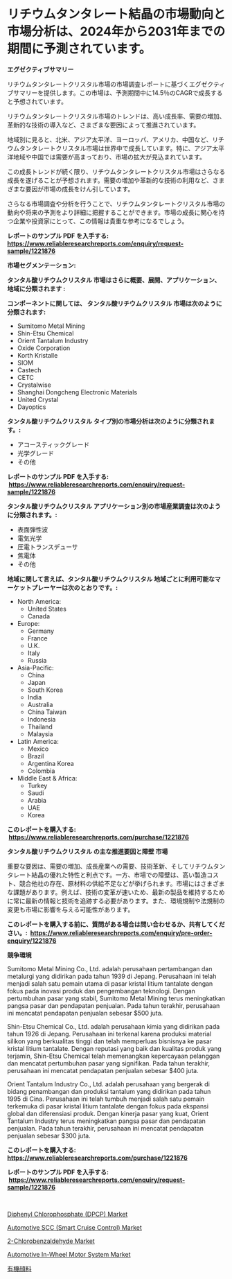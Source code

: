 <p><h1>リチウムタンタレート結晶の市場動向と市場分析は、2024年から2031年までの期間に予測されています。</h1></p><p><strong>エグゼクティブサマリー</strong></p>
<p><p>リチウムタンタレートクリスタル市場の市場調査レポートに基づくエグゼクティブサマリーを提供します。この市場は、予測期間中に14.5％のCAGRで成長すると予想されています。</p><p>リチウムタンタレートクリスタル市場のトレンドは、高い成長率、需要の増加、革新的な技術の導入など、さまざまな要因によって推進されています。</p><p>地域別に見ると、北米、アジア太平洋、ヨーロッパ、アメリカ、中国など、リチウムタンタレートクリスタル市場は世界中で成長しています。特に、アジア太平洋地域や中国では需要が高まっており、市場の拡大が見込まれています。</p><p>この成長トレンドが続く限り、リチウムタンタレートクリスタル市場はさらなる成長を遂げることが予想されます。需要の増加や革新的な技術の利用など、さまざまな要因が市場の成長をけん引しています。</p><p>さらなる市場調査や分析を行うことで、リチウムタンタレートクリスタル市場の動向や将来の予測をより詳細に把握することができます。市場の成長に関心を持つ企業や投資家にとって、この情報は貴重な参考になるでしょう。</p></p>
<p><strong>レポートのサンプル PDF を入手する: <a href="https://www.reliableresearchreports.com/enquiry/request-sample/1221876">https://www.reliableresearchreports.com/enquiry/request-sample/1221876</a></strong></p>
<p><strong>市場セグメンテーション:</strong></p>
<p><strong> タンタル酸リチウムクリスタル 市場はさらに概要、展開、アプリケーション、地域に分類されます :</strong></p>
<p><strong>コンポーネントに関しては、 タンタル酸リチウムクリスタル 市場は次のように分類されます: &nbsp;</strong></p>
<p><ul><li>Sumitomo Metal Mining</li><li>Shin-Etsu Chemical</li><li>Orient Tantalum Industry</li><li>Oxide Corporation</li><li>Korth Kristalle</li><li>SIOM</li><li>Castech</li><li>CETC</li><li>Crystalwise</li><li>Shanghai Dongcheng Electronic Materials</li><li>United Crystal</li><li>Dayoptics</li></ul></p>
<p><strong> タンタル酸リチウムクリスタル タイプ別の市場分析は次のように分類されます。:</strong></p>
<p><ul><li>アコースティックグレード</li><li>光学グレード</li><li>その他</li></ul></p>
<p><strong>レポートのサンプル PDF を入手する: &nbsp;<a href="https://www.reliableresearchreports.com/enquiry/request-sample/1221876">https://www.reliableresearchreports.com/enquiry/request-sample/1221876</a></strong></p>
<p><strong> タンタル酸リチウムクリスタル アプリケーション別の市場産業調査は次のように分類されます。:</strong></p>
<p><ul><li>表面弾性波</li><li>電気光学</li><li>圧電トランスデューサ</li><li>焦電体</li><li>その他</li></ul></p>
<p><strong>地域に関して言えば、タンタル酸リチウムクリスタル 地域ごとに利用可能なマーケットプレーヤーは次のとおりです。:</strong></p>
<p><ul>
    <li>
        North America:
        <ul>
            <li>United States</li>
            <li>Canada</li>
        </ul>
    </li>
    <li>
        Europe:
        <ul>
            <li>Germany</li>
            <li>France</li>
            <li>U.K.</li>
            <li>Italy</li>
            <li>Russia</li>
        </ul>
    </li>
    <li>
        Asia-Pacific:
        <ul>
            <li>China</li>
            <li>Japan</li>
            <li>South Korea</li>
            <li>India</li>
            <li>Australia</li>
            <li>China Taiwan</li>
            <li>Indonesia</li>
            <li>Thailand</li>
            <li>Malaysia</li>
        </ul>
    </li>
    <li>
        Latin America:
        <ul>
            <li>Mexico</li>
            <li>Brazil</li>
            <li>Argentina Korea</li>
            <li>Colombia</li>
        </ul>
    </li>
    <li>
        Middle East & Africa:
        <ul>
            <li>Turkey</li>
            <li>Saudi</li>
            <li>Arabia</li>
            <li>UAE</li>
            <li>Korea</li>
        </ul>
    </li>
    </ul></p>
<p><strong>このレポートを購入する: &nbsp;<a href="https://www.reliableresearchreports.com/purchase/1221876">https://www.reliableresearchreports.com/purchase/1221876</a></strong></p>
<p><strong>タンタル酸リチウムクリスタル の主な推進要因と障壁 市場</strong></p>
<p><p>重要な要因は、需要の増加、成長産業への需要、技術革新、そしてリチウムタンタレート結晶の優れた特性と利点です。一方、市場での障壁は、高い製造コスト、競合他社の存在、原材料の供給不足などが挙げられます。市場にはさまざまな課題があります。例えば、技術の変革が速いため、最新の製品を維持するために常に最新の情報と技術を追跡する必要があります。また、環境規制や法規制の変更も市場に影響を与える可能性があります。</p></p>
<p><strong>このレポートを購入する前に、質問がある場合は問い合わせるか、共有してください。:&nbsp; <a href="https://www.reliableresearchreports.com/enquiry/pre-order-enquiry/1221876">https://www.reliableresearchreports.com/enquiry/pre-order-enquiry/1221876</a></strong></p>
<p><strong>競争環境</strong></p>
<p><p>Sumitomo Metal Mining Co., Ltd. adalah perusahaan pertambangan dan metalurgi yang didirikan pada tahun 1939 di Jepang. Perusahaan ini telah menjadi salah satu pemain utama di pasar kristal litium tantalate dengan fokus pada inovasi produk dan pengembangan teknologi. Dengan pertumbuhan pasar yang stabil, Sumitomo Metal Mining terus meningkatkan pangsa pasar dan pendapatan penjualan. Pada tahun terakhir, perusahaan ini mencatat pendapatan penjualan sebesar $500 juta.</p><p>Shin-Etsu Chemical Co., Ltd. adalah perusahaan kimia yang didirikan pada tahun 1926 di Jepang. Perusahaan ini terkenal karena produksi material silikon yang berkualitas tinggi dan telah memperluas bisnisnya ke pasar kristal litium tantalate. Dengan reputasi yang baik dan kualitas produk yang terjamin, Shin-Etsu Chemical telah memenangkan kepercayaan pelanggan dan mencatat pertumbuhan pasar yang signifikan. Pada tahun terakhir, perusahaan ini mencatat pendapatan penjualan sebesar $400 juta.</p><p>Orient Tantalum Industry Co., Ltd. adalah perusahaan yang bergerak di bidang penambangan dan produksi tantalum yang didirikan pada tahun 1995 di Cina. Perusahaan ini telah tumbuh menjadi salah satu pemain terkemuka di pasar kristal litium tantalate dengan fokus pada ekspansi global dan diferensiasi produk. Dengan kinerja pasar yang kuat, Orient Tantalum Industry terus meningkatkan pangsa pasar dan pendapatan penjualan. Pada tahun terakhir, perusahaan ini mencatat pendapatan penjualan sebesar $300 juta.</p></p>
<p><strong>このレポートを購入する: &nbsp; <a href="https://www.reliableresearchreports.com/purchase/1221876">https://www.reliableresearchreports.com/purchase/1221876</a></strong></p>
<p><strong>レポートのサンプル PDF を入手する: &nbsp;<a href="https://www.reliableresearchreports.com/enquiry/request-sample/1221876">https://www.reliableresearchreports.com/enquiry/request-sample/1221876</a></strong><strong></strong></p>
<p>&nbsp;</p>
<p><p><a href="https://issuu.com/reportprime-2/docs/diphenyl-chlorophosphate-dpcp-market-size-2030.ppt">Diphenyl Chlorophosphate (DPCP) Market</a></p><p><a href="https://github.com/GroverBarry/Market-Research-Report-List-4/blob/main/automotive-scc-smart-cruise-control-market.md">Automotive SCC (Smart Cruise Control) Market</a></p><p><a href="https://issuu.com/reportprime-2/docs/2-chlorobenzaldehyde-market-size-2030.pptx">2-Chlorobenzaldehyde Market</a></p><p><a href="https://github.com/lylyparadise/Market-Research-Report-List-2/blob/main/automotive-in-wheel-motor-system-market.md">Automotive In-Wheel Motor System Market</a></p><p><a href="https://github.com/ppmazlotr77499/Market-Research-Report-List-1/blob/main/2164665188745.md">有機顔料</a></p></p>
